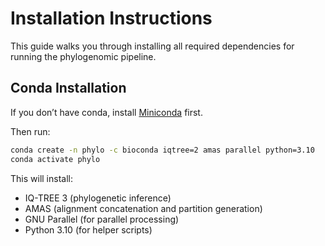 
# Installation Instructions

This guide walks you through installing all required dependencies for running the phylogenomic pipeline.

## Conda Installation

If you don’t have conda, install [Miniconda](https://docs.conda.io/en/latest/miniconda.html) first.

Then run:

```bash
conda create -n phylo -c bioconda iqtree=2 amas parallel python=3.10
conda activate phylo
```

This will install:

- IQ-TREE 3 (phylogenetic inference)
- AMAS (alignment concatenation and partition generation)
- GNU Parallel (for parallel processing)
- Python 3.10 (for helper scripts)
